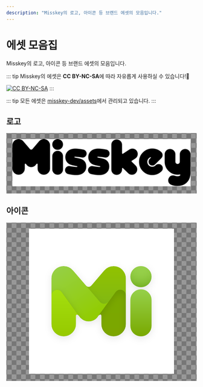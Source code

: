 ```yaml
---
description: "Misskey의 로고, 아이콘 등 브랜드 에셋의 모음입니다."
---
```


# 에셋 모음집

Misskey의 로고, 아이콘 등 브랜드 에셋의 모음입니다.

::: tip
Misskey의 에셋은 **CC BY-NC-SA**에 따라 자유롭게 사용하실 수 있습니다!🎉

<a rel="license" href="http://creativecommons.org/licenses/by-nc-sa/4.0/"><img alt="CC BY-NC-SA" src="https://i.creativecommons.org/l/by-nc-sa/4.0/88x31.png" /></a>
:::

::: tip
모든 에셋은 [misskey-dev/assets](https://github.com/misskey-dev/assets)에서 관리되고 있습니다.
:::

## 로고

<a class="asset" href="https://raw.githubusercontent.com/misskey-dev/assets/main/misskey.svg" target="_blank" download>
<img src="https://raw.githubusercontent.com/misskey-dev/assets/main/misskey.svg">
</a>

## 아이콘

<a class="asset" href="https://raw.githubusercontent.com/misskey-dev/assets/main/icon.png" target="_blank" download>
<img src="https://raw.githubusercontent.com/misskey-dev/assets/main/icon.png">
</a>

<style>
.asset {
	display: block;
	background-color: #777;
	background-image:
		linear-gradient(45deg, #999 25%, transparent 25%),
		linear-gradient(135deg, #999 25%, transparent 25%),
		linear-gradient(45deg, transparent 75%, #999 75%),
		linear-gradient(135deg, transparent 75%, #999 75%);
	background-size: 25px 25px; /* Must be a square */
	background-position: 0 0, 12.5px 0, 12.5px -12.5px, 0px 12.5px; /* Must be half of one side of the square */
	animation: asset-bg 0.5s linear infinite;

	margin: 1em 0;
	padding: 16px;
	text-align: center;
}

@keyframes asset-bg {
  0% {background-position: 0 0, 12.5px 0, 12.5px -12.5px, 0px 12.5px;}
  100% {background-position: 12.5px 12.5px, 25px 12.5px, 25px 0px, 12.5px 25px;}
}
</style>
